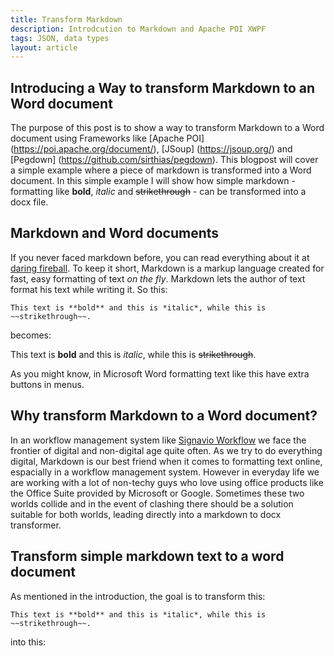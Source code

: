 ```yaml
---
title: Transform Markdown
description: Introdcution to Markdown and Apache POI XWPF
tags: JSON, data types
layout: article
---
```


## Introducing a Way to transform Markdown to an Word document
The purpose of this post is to show a way to transform Markdown
to a Word document using Frameworks like [Apache POI] (https://poi.apache.org/document/), 
[JSoup] (https://jsoup.org/) and [Pegdown] (https://github.com/sirthias/pegdown).
This blogpost will cover a simple example where a piece of markdown is transformed into a Word document. 
In this simple example I will show how simple markdown - formatting like **bold**, *italic* and ~~strikethrough~~ - can be transformed into a docx file.
## Markdown and Word documents
If you never faced markdown before, you can read everything about it at [daring fireball](https://daringfireball.net/projects/markdown/). To keep it short, Markdown is a markup language created for fast, easy formatting of text *on the fly*. Markdown lets the author of text format his text while writing it. So this:

`
This text is **bold** and this is *italic*, while this is ~~strikethrough~~. 
`

becomes:

This text is **bold** and this is *italic*, while this is ~~strikethrough~~. 

As you might know, in Microsoft Word formatting text like this have extra buttons in menus. 
## Why transform Markdown to a Word document?
In an workflow management system like [Signavio Workflow](http://www.signavio.com/products/workflow/) we face the frontier of digital and non-digital age quite often. As we try to do everything digital, Markdown is our best friend when it comes to formatting text online, espacially in a workflow management system. However in everyday life we are working with a lot of non-techy guys who love using office products like the Office Suite provided by Microsoft or Google.
Sometimes these two worlds collide and in the event of clashing there should be a solution suitable for both worlds, leading directly into a markdown to docx transformer. 
## Transform simple markdown text to a word document 
As mentioned in the introduction, the goal is to transform this:

`
This text is **bold** and this is *italic*, while this is ~~strikethrough~~. 
`

into this:




